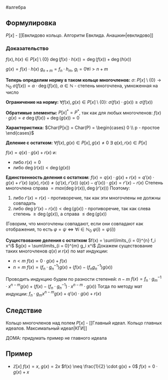 #алгебра
## Формулировка
$P[x]$ - [[Евклидово кольцо. Алгоритм Евклида. Анашкин|евклидово]]

### Доказательство
$f(x), h(x) \in P[x] \setminus \{ 0 \}$
$\deg (f(x) \cdot h(x)) = \deg(f(x)) + \deg(h(x))$

$g(x) = f(x) \cdot h(x)$
$g_{n + m} = f_n \cdot h_m, \ g_i = 0 \forall i > n+ m$

**Теперь определим норму в таком кольце многочленов:**
$\sigma: \ P[x] \setminus \{ 0 \} \to \mathbb{N}_0$
$\sigma(f(x)) = \alpha \cdot \deg(f(x)), \ \alpha \in \mathbb{N}$ - степень многочлена, умноженная на число

**Ограничение на норму:**
$\forall f(x), g(x) \in P[x] \setminus \{ 0 \}: \ \sigma(f(x) \cdot g(x)) \geq \sigma(f(x))$

**Обратимые элементы:**
$P[x]^* = P^*$, так как для любых многочленов: 
$f(x) \cdot g(x) = e$
$\deg(f(x)) + \deg(g(x)) = 0$

**Характеристика:**
$Char(P[x]) = Char(P) = \begin{cases} 0 \\ p - простое \end{cases}$

**Деление с остатком:**
$\forall f(x), g(x) \in P[x], g(x) \neq 0$
$\exists \ q(x), r(x) \in P[x]$

$f(x) = q(x) \cdot g(x) + r(x)$ и:
- либо $r(x) = 0$
- либо $\deg(r(x)) < \deg(g(x))$

**Единственность деления с остатком:**
$f(x) = q(x) \cdot g(x) + r(x) = q'(x) \cdot g(x) + r'(x)$
$(q(x), r(x)) \neq (q'(x), r'(x))$
$(q(x) - q'(x)) \cdot g(x) = r'(x) - r(x)$
Степень многочлена справа $= max(\deg(r(x)), \deg(r'(x)))$
Поэтому:
1) либо $r'(x) = r(x)$ - противоречие, так как эти многочлены не должны совпадать
2) либо $\deg(r'(x) - r(x)) < \deg(g(x))$ - противоречие, так как слева степень $\geq \deg(g(x))$, а справа $\leq \deg(g(x))$

(Говорим, что многочлены совпадают, если они совпадают как отображения, то есть $\varphi = \psi \iff \forall i \in \mathbb{N}_0 \ \varphi(i) = \psi(i)$)

**Существование деления с остатком**
$f(x) = \sum\limits_{i = 0}^{n} f_i x^i$
$g(x) = \sum\limits_{i = 0}^{m} g_i x^i$
 Докажем существование таких многочленов $q(x) \ и \ r(x)$ по мат индукции:
 - $n < m$
	 $f(x) = 0 \cdot g(x) + f(x)$
 - $n = m$
	 $f(x) = (f_n \cdot g_n^{-1})g(x) + (f(x) - (f_n g_n^{-1}) g(x))$

Проводить индукцию будем по разности степеней: $n - m$
$f(x) = f_n \cdot g_m^{-1} \cdot x^{n - m} g(x) + (f(x) - (f_n \cdot g_n^{-1}) \cdot x^{n - m} \cdot g(x))$
Тогда по методу мат индукции:
$f_n \cdot g_m x^{n - m} g(x) + q'(x) \cdot g(x) + r(x)$

## Следствие
Кольцо многочленов над полем $P[x]$ - [[Главный идеал. Кольцо главных идеалов. Максимальный идеал|КГИ]]

ДОМА: придумать пример не главного идеала
## Пример
- $\mathbb{Z}[x]$
	$f(x) = x, \ g(x) = 2x$
	$f(x) \neq \frac{1}{2} \cdot g(x) + 0$
	$f(x) = 0 \cdot g(x) + x$